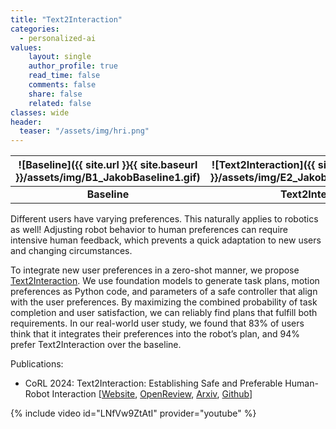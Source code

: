 ```yaml
---
title: "Text2Interaction"
categories: 
  - personalized-ai
values:
    layout: single
    author_profile: true
    read_time: false
    comments: false
    share: false
    related: false
classes: wide
header:
  teaser: "/assets/img/hri.png"
---
```

| ![Baseline]({{ site.url }}{{ site.baseurl }}/assets/img/B1_JakobBaseline1.gif) | ![Text2Interaction]({{ site.url }}{{ site.baseurl }}/assets/img/E2_JakobHandleUpwards2.gif) |
|:--:|:--:|
| **Baseline** | **Text2Interaction** |

Different users have varying preferences. This naturally applies to robotics as well!
Adjusting robot behavior to human preferences can require intensive human feedback, which prevents a quick adaptation to new users and changing circumstances. 

To integrate new user preferences in a zero-shot manner, we propose [Text2Interaction](https://sites.google.com/view/text2interaction).
We use foundation models to generate task plans, motion preferences as Python code, and parameters of a safe controller that align with the user preferences.
By maximizing the combined probability of task completion and user satisfaction, we can reliably find plans that fulfill both requirements. 
In our real-world user study, we found that 83% of users think that it integrates their preferences into the robot’s plan, and 94% prefer Text2Interaction over the baseline. 

Publications:
 - CoRL 2024: Text2Interaction: Establishing Safe and Preferable Human-Robot Interaction [[Website](https://sites.google.com/view/text2interaction), [OpenReview](https://openreview.net/forum?id=s0VNSnPeoA), [Arxiv](https://arxiv.org/abs/2408.06105), [Github](https://github.com/JakobThumm/text2interaction)]

 {% include video id="LNfVw9ZtAtI" provider="youtube" %}